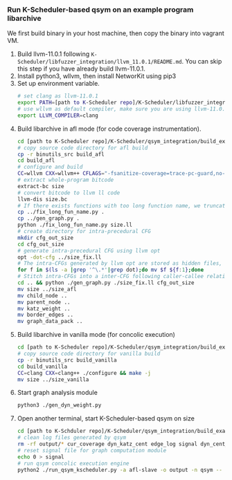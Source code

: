 ### Run K-Scheduler-based qsym on an example program libarchive
We first build binary in your host machine, then copy the binary into vagrant VM. 
1. Build llvm-11.0.1 following ``K-Scheduler/libfuzzer_integration/llvm_11.0.1/README.md``. You can skip this step if you have already build llvm-11.0.1.
2. Install python3, wllvm, then install NetworKit using pip3
3. Set up environment variable.
    ```sh
    # set clang as llvm-11.0.1
    export PATH=[path to K-Scheduler repo]/K-Scheduler/libfuzzer_integration/llvm_11.0.1/build/bin:$PATH
    # use wllvm as default compiler, make sure you are using llvm-11.0.1
    export LLVM_COMPILER=clang
    ```
4. Build libarchive in afl mode (for code coverage instrumentation).
    ```sh
    cd [path to K-Scheduler repo]/K-Scheduler/qsym_integration/build_example/
    # copy source code directory for afl build
    cp -r binutils_src build_afl
    cd build_afl
    # configure and build
    CC=wllvm CXX=wllvm++ CFLAGS="-fsanitize-coverage=trace-pc-guard,no-prune -O2 -fsanitize=address" CXXFLAGS="-fsanitize-coverage=trace-pc-guard,no-prune -O2 -fsanitize=address" LDFLAGS=[ABSOLUTE PATH to K-Scheduler repo]/K-Scheduler/afl_integration/build_example/afl-llvm-rt.o ./configure && make -j
    # extract whole-program bitcode
    extract-bc size
    # convert bitcode to llvm ll code
    llvm-dis size.bc
    # If there exists functions with too long function name, we truncate their name with shorter hash. Becasue function with too long function names will be ignored by llvm opt CFG construction.
    cp ../fix_long_fun_name.py .
    cp ../gen_graph.py .
    python ./fix_long_fun_name.py size.ll
    # create directory for intra-precedural CFG
    mkdir cfg_out_size
    cd cfg_out_size
    # generate intra-precedural CFG using llvm opt
    opt -dot-cfg ../size_fix.ll
    # The intra-CFGs generated by llvm opt are stored as hidden files, rename them as normal files.
    for f in $(ls -a |grep '^\.*'|grep dot);do mv $f ${f:1};done
    # Stitch intra-CFGs into a inter-CFG following caller-callee relationships
    cd .. && python ./gen_graph.py ./size_fix.ll cfg_out_size
    mv size ../size_afl
    mv child_node ..
    mv parent_node ..
    mv katz_weight ..
    mv border_edges ..
    mv graph_data_pack ..
    ```
5. Build libarchive in vanilla mode (for concolic execution)
    ```sh
    cd [path to K-Scheduler repo]/K-Scheduler/qsym_integration/build_example/
    # copy source code directory for vanilla build
    cp -r binutils_src build_vanilla
    cd build_vanilla
    CC=clang CXX=clang++ ./configure && make -j 
    mv size ../size_vanilla
    ```
6. Start graph analysis module 
    ```sh
    python3 ./gen_dyn_weight.py
    ```
7. Open another terminal, start K-Scheduler-based qsym on size
    ```sh
    cd [path to K-Schduler repo]/K-Scheduler/qsym_integration/build_example/
    # clean log files generated by qsym
    rm -rf output/* cur_coverage dyn_katz_cent edge_log signal dyn_cent_version
    # reset signal file for graph computation module
    echo 0 > signal
    # run qsym concolic execution engine
    python2 ./run_qsym_kscheduler.py -a afl-slave -o output -n qsym -- ./size @@
    ```
